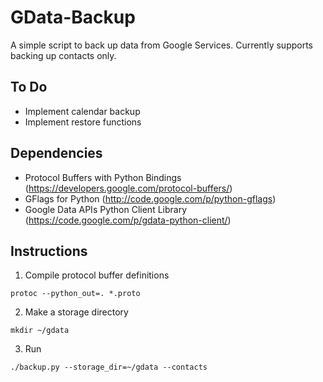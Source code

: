GData-Backup
============

A simple script to back up data from Google Services. Currently supports backing up contacts only.

To Do
-----

 * Implement calendar backup
 * Implement restore functions

Dependencies
------------

 * Protocol Buffers with Python Bindings (https://developers.google.com/protocol-buffers/)
 * GFlags for Python (http://code.google.com/p/python-gflags)
 * Google Data APIs Python Client Library (https://code.google.com/p/gdata-python-client/)

Instructions
------------

 1. Compile protocol buffer definitions
 ```
 protoc --python_out=. *.proto
 ```

 2. Make a storage directory
 ```
 mkdir ~/gdata
 ```

 3. Run
 ```
 ./backup.py --storage_dir=~/gdata --contacts
 ```
